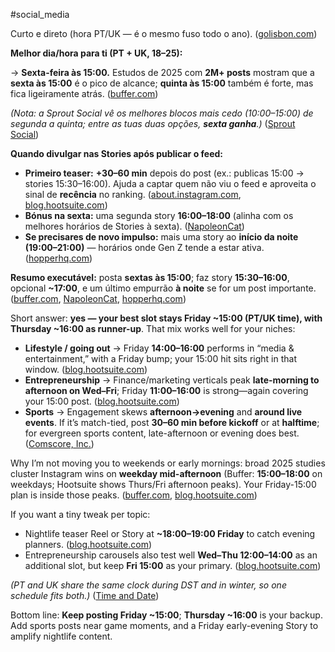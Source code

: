 #social_media 

Curto e direto (hora PT/UK — é o mesmo fuso todo o ano). ([golisbon.com](https://www.golisbon.com/practical-lisbon/time-date.html?utm_source=chatgpt.com))

**Melhor dia/hora para ti (PT + UK, 18–25):**

→ **Sexta-feira às 15:00.** Estudos de 2025 com **2M+ posts** mostram que a **sexta às 15:00** é o pico de alcance; **quinta às 15:00** também é forte, mas fica ligeiramente atrás. ([buffer.com](https://buffer.com/resources/when-is-the-best-time-to-post-on-instagram/?utm_source=chatgpt.com))

_(Nota: a Sprout Social vê os melhores blocos mais cedo (10:00–15:00) de segunda a quinta; entre as tuas duas opções, **sexta ganha**.)_ ([Sprout Social](https://sproutsocial.com/insights/best-times-to-post-on-instagram/?utm_source=chatgpt.com))

**Quando divulgar nas Stories após publicar o feed:**

- **Primeiro teaser:** **+30–60 min** depois do post (ex.: publicas 15:00 → stories 15:30–16:00). Ajuda a captar quem não viu o feed e aproveita o sinal de **recência** no ranking. ([about.instagram.com](https://about.instagram.com/blog/spark/announcements/instagram-ranking-explained?utm_source=chatgpt.com), [blog.hootsuite.com](https://blog.hootsuite.com/instagram-algorithm/?utm_source=chatgpt.com))
- **Bónus na sexta:** uma segunda story **16:00–18:00** (alinha com os melhores horários de Stories à sexta). ([NapoleonCat](https://napoleoncat.com/blog/best-time-to-post-instagram-stories/?utm_source=chatgpt.com))
- **Se precisares de novo impulso:** mais uma story ao **início da noite (19:00–21:00)** — horários onde Gen Z tende a estar ativa. ([hopperhq.com](https://www.hopperhq.com/blog/best-time-to-post-on-instagram/?utm_source=chatgpt.com))

**Resumo executável:** posta **sextas às 15:00**; faz story **15:30–16:00**, opcional **~17:00**, e um último empurrão **à noite** se for um post importante. ([buffer.com](https://buffer.com/resources/when-is-the-best-time-to-post-on-instagram/?utm_source=chatgpt.com), [NapoleonCat](https://napoleoncat.com/blog/best-time-to-post-instagram-stories/?utm_source=chatgpt.com), [hopperhq.com](https://www.hopperhq.com/blog/best-time-to-post-on-instagram/?utm_source=chatgpt.com))

Short answer: **yes — your best slot stays Friday ~15:00 (PT/UK time), with Thursday ~16:00 as runner-up**. That mix works well for your niches:

- **Lifestyle / going out** → Friday **14:00–16:00** performs in “media & entertainment,” with a Friday bump; your 15:00 hit sits right in that window. ([blog.hootsuite.com](https://blog.hootsuite.com/best-time-to-post-on-instagram/))
- **Entrepreneurship** → Finance/marketing verticals peak **late-morning to afternoon on Wed–Fri**; Friday **11:00–16:00** is strong—again covering your 15:00 post. ([blog.hootsuite.com](https://blog.hootsuite.com/best-time-to-post-on-instagram/))
- **Sports** → Engagement skews **afternoon→evening** and **around live events**. If it’s match-tied, post **30–60 min before kickoff** or at **halftime**; for evergreen sports content, late-afternoon or evening does best. ([Comscore, Inc.](https://www.comscore.com/Insights/Blog/The-Best-and-Worst-Times-for-Sports-Brands-to-Post-on-Social-Media?utm_source=chatgpt.com))

Why I’m not moving you to weekends or early mornings: broad 2025 studies cluster Instagram wins on **weekday mid-afternoon** (Buffer: **15:00–18:00** on weekdays; Hootsuite shows Thurs/Fri afternoon peaks). Your Friday-15:00 plan is inside those peaks. ([buffer.com](https://buffer.com/resources/when-is-the-best-time-to-post-on-instagram/?utm_source=chatgpt.com), [blog.hootsuite.com](https://blog.hootsuite.com/best-time-to-post-on-instagram/))

If you want a tiny tweak per topic:

- Nightlife teaser Reel or Story at **~18:00–19:00 Friday** to catch evening planners. ([blog.hootsuite.com](https://blog.hootsuite.com/best-time-to-post-on-instagram/))
- Entrepreneurship carousels also test well **Wed–Thu 12:00–14:00** as an additional slot, but keep **Fri 15:00** as your primary. ([blog.hootsuite.com](https://blog.hootsuite.com/best-time-to-post-on-instagram/))

_(PT and UK share the same clock during DST and in winter, so one schedule fits both.)_ ([Time and Date](https://www.timeanddate.com/worldclock/converted.html?p1=133&p2=136&utm_source=chatgpt.com))

Bottom line: **Keep posting Friday ~15:00**; **Thursday ~16:00** is your backup. Add sports posts near game moments, and a Friday early-evening Story to amplify nightlife content.